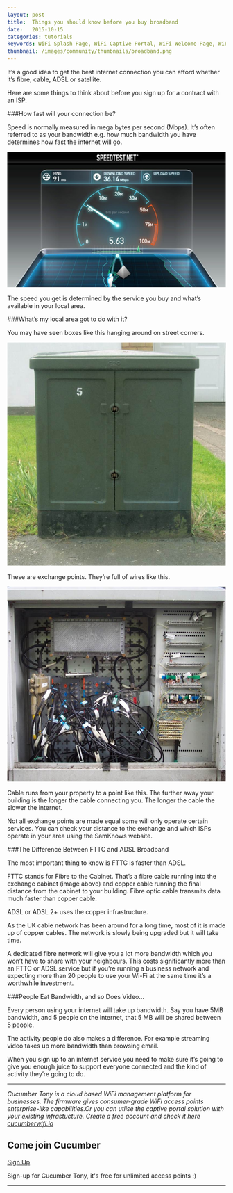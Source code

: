```yaml
---
layout: post
title:  Things you should know before you buy broadband
date:   2015-10-15
categories: tutorials
keywords: WiFi Splash Page, WiFi Captive Portal, WiFi Welcome Page, WiFi Splash page html5, WiFi splash page example, wifi splash page template
thumbnail: /images/community/thumbnails/broadband.png
---
```


It’s a good idea to get the best internet connection you can afford whether it’s fibre, cable, ADSL or satellite.

Here are some things to think about before you sign up for a contract with an ISP.

###How fast will your connection be?

Speed is normally measured in mega bytes per second (Mbps). It’s often referred to as your bandwidth e.g. how much bandwidth you have determines how fast the internet will go.

<div class="text-center">
	<img src="/images/community/tutorials/broadband/speed-test.jpeg">
</div>

The speed you get is determined by the service you buy and what’s available in your local area.

###What’s my local area got to do with it?

You may have seen boxes like this hanging around on street corners.

<div class="text-center">
	<img src="/images/community/tutorials/broadband/exchange-point.jpeg">
</div>

These are exchange points. They’re full of wires like this.

<div class="text-center">
	<img src="/images/community/tutorials/broadband/exchange-point-open.jpeg">
</div>

Cable runs from your property to a point like this. The further away your building is the longer the cable connecting you. The longer the cable the slower the internet.

Not all exchange points are made equal some will only operate certain services. You can check your distance to the exchange and which ISPs operate in your area using the SamKnows website.

###The Difference Between FTTC and ADSL Broadband

The most important thing to know is FTTC is faster than ADSL.

FTTC stands for Fibre to the Cabinet. That’s a fibre cable running into the exchange cabinet (image above) and copper cable running the final distance from the cabinet to your building.
Fibre optic cable transmits data much faster than copper cable.

ADSL or ADSL 2+ uses the copper infrastructure.

As the UK cable network has been around for a long time, most of it is made up of copper cables. The network is slowly being upgraded but it will take time.

A dedicated fibre network will give you a lot more bandwidth which you won’t have to share with your neighbours. This costs significantly more than an FTTC or ADSL service but if you’re running a business network and expecting more than 20 people to use your Wi-Fi at the same time it’s a worthwhile investment.

###People Eat Bandwidth, and so Does Video…

Every person using your internet will take up bandwidth. Say you have 5MB bandwidth, and 5 people on the internet, that 5 MB will be shared between 5 people.

The activity people do also makes a difference. For example streaming video takes up more bandwidth than browsing email.

When you sign up to an internet service you need to make sure it’s going to give you enough juice to support everyone connected and the kind of activity they’re going to do.

<hr>

*Cucumber Tony is a cloud based WiFi management platform for businesses. The firmware gives consumer-grade WiFi access points enterprise-like capabilities.Or you can utlise the captive portal solution with your existing infrastucture. Create a free account and check it here <a href="https://cucumberwifi.io">cucumberwifi.io</a>*

<div class="text-center">

<h2>Come join Cucumber</h2>

<a href="https://my.ctapp.io/#/create" class="button success">Sign Up</a><br>

<p>Sign-up for Cucumber Tony, it's free for unlimited access points :)</p>

<hr>

</div>
